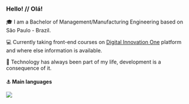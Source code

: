 ### Hello! // Olá!

:mortar_board: I am a Bachelor of Management/Manufacturing Engineering based on São Paulo - Brazil.

:computer: Currently taking front-end courses on [Digital Innovation One](https://digitalinnovation.one) platform and where else information is available.

:gem: Technology has always been part of my life, development is a consequence of it.



#### :anchor: Main languages

  <div>
    <div align="left">
      <img src="https://github-readme-stats.vercel.app/api/top-langs/?username=mhenrique94&langs_count=6&layout=compact">
    </div>





 
